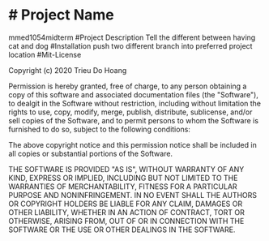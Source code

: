 # # Project Name
mmed1054midterm 
#Project Description
Tell the different between having cat and dog 
#Installation
push two different branch into preferred project location
#Mit-License

Copyright (c) 2020 Trieu Do Hoang

Permission is hereby granted, free of charge, to any person obtaining a copy
of this software and associated documentation files (the "Software"), to dealgit
in the Software without restriction, including without limitation the rights
to use, copy, modify, merge, publish, distribute, sublicense, and/or sell
copies of the Software, and to permit persons to whom the Software is
furnished to do so, subject to the following conditions:

The above copyright notice and this permission notice shall be included in all
copies or substantial portions of the Software.

THE SOFTWARE IS PROVIDED "AS IS", WITHOUT WARRANTY OF ANY KIND, EXPRESS OR
IMPLIED, INCLUDING BUT NOT LIMITED TO THE WARRANTIES OF MERCHANTABILITY,
FITNESS FOR A PARTICULAR PURPOSE AND NONINFRINGEMENT. IN NO EVENT SHALL THE
AUTHORS OR COPYRIGHT HOLDERS BE LIABLE FOR ANY CLAIM, DAMAGES OR OTHER
LIABILITY, WHETHER IN AN ACTION OF CONTRACT, TORT OR OTHERWISE, ARISING FROM,
OUT OF OR IN CONNECTION WITH THE SOFTWARE OR THE USE OR OTHER DEALINGS IN THE
SOFTWARE.